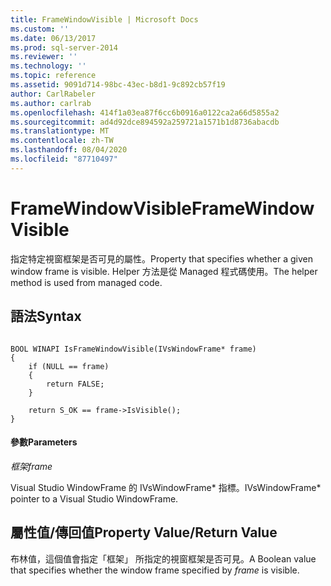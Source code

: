 ```yaml
---
title: FrameWindowVisible | Microsoft Docs
ms.custom: ''
ms.date: 06/13/2017
ms.prod: sql-server-2014
ms.reviewer: ''
ms.technology: ''
ms.topic: reference
ms.assetid: 9091d714-98bc-43ec-b8d1-9c892cb57f19
author: CarlRabeler
ms.author: carlrab
ms.openlocfilehash: 414f1a03ea87f6cc6b0916a0122ca2a66d5855a2
ms.sourcegitcommit: ad4d92dce894592a259721a1571b1d8736abacdb
ms.translationtype: MT
ms.contentlocale: zh-TW
ms.lasthandoff: 08/04/2020
ms.locfileid: "87710497"
---
```

# <a name="framewindowvisible"></a><span data-ttu-id="c4384-102">FrameWindowVisible</span><span class="sxs-lookup"><span data-stu-id="c4384-102">FrameWindowVisible</span></span>
  <span data-ttu-id="c4384-103">指定特定視窗框架是否可見的屬性。</span><span class="sxs-lookup"><span data-stu-id="c4384-103">Property that specifies whether a given window frame is visible.</span></span> <span data-ttu-id="c4384-104">Helper 方法是從 Managed 程式碼使用。</span><span class="sxs-lookup"><span data-stu-id="c4384-104">The helper method is used from managed code.</span></span>  
  
## <a name="syntax"></a><span data-ttu-id="c4384-105">語法</span><span class="sxs-lookup"><span data-stu-id="c4384-105">Syntax</span></span>  
  
```  
  
BOOL WINAPI IsFrameWindowVisible(IVsWindowFrame* frame)  
{  
    if (NULL == frame)  
    {  
        return FALSE;  
    }  
  
    return S_OK == frame->IsVisible();  
}  
```  
  
#### <a name="parameters"></a><span data-ttu-id="c4384-106">參數</span><span class="sxs-lookup"><span data-stu-id="c4384-106">Parameters</span></span>  
 <span data-ttu-id="c4384-107">*框架*</span><span class="sxs-lookup"><span data-stu-id="c4384-107">*frame*</span></span>  
  
 <span data-ttu-id="c4384-108">Visual Studio WindowFrame 的 IVsWindowFrame\* 指標。</span><span class="sxs-lookup"><span data-stu-id="c4384-108">IVsWindowFrame\* pointer to a Visual Studio WindowFrame.</span></span>  
  
## <a name="property-valuereturn-value"></a><span data-ttu-id="c4384-109">屬性值/傳回值</span><span class="sxs-lookup"><span data-stu-id="c4384-109">Property Value/Return Value</span></span>  
 <span data-ttu-id="c4384-110">布林值，這個值會指定「框架」  所指定的視窗框架是否可見。</span><span class="sxs-lookup"><span data-stu-id="c4384-110">A Boolean value that specifies whether the window frame specified by *frame* is visible.</span></span>  
  

<!-- Necessary temporarily. GeneMi, 2018-05-01.
     But 'release-sql2014-migration' should win the Conflict Resolution later in May, because this will then be a good link!
## See Also  
 [SqlToolsVSNativeHelpers](sqltoolsvsnativehelpers.md)  
-->
  
  
